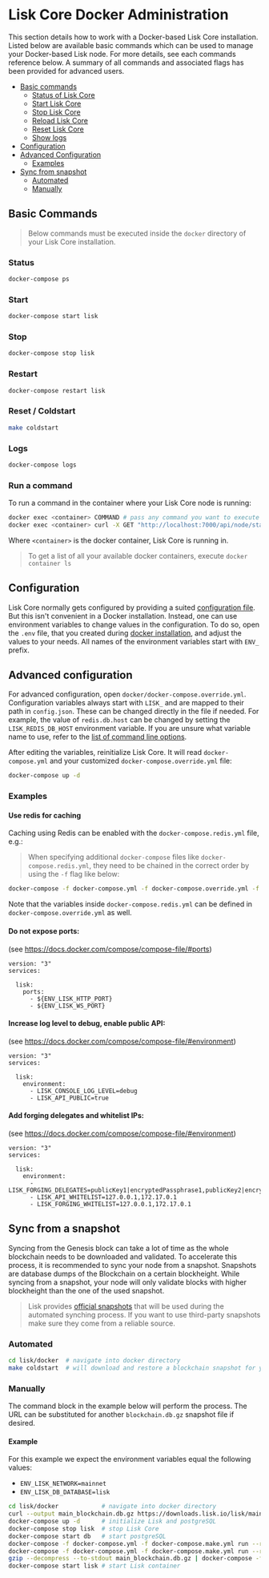 # Lisk Core Docker Administration

This section details how to work with a Docker-based Lisk Core installation.
Listed below are available basic commands which can be used to manage your Docker-based Lisk node.
For more details, see each commands reference below.
A summary of all commands and associated flags has been provided for advanced users.

- [Basic commands](#basic-commands)
  * [Status of Lisk Core](#status)
  * [Start Lisk Core](#start)
  * [Stop Lisk Core](#stop)
  * [Reload Lisk Core](#reload)
  * [Reset Lisk Core](#reset--coldstart)
  * [Show logs](#logs)
- [Configuration](#configuration)
- [Advanced Configuration](#advanced-configuration)
  * [Examples](#examples)
- [Sync from snapshot](#sync-from-snapshot)
  * [Automated](#automated)
  * [Manually](#manually)

## Basic Commands

> Below commands must be executed inside the `docker` directory of your Lisk Core installation.


### Status

```bash
docker-compose ps
```

### Start

```bash
docker-compose start lisk
```

### Stop

```bash
docker-compose stop lisk
```

### Restart

```bash
docker-compose restart lisk
```

### Reset / Coldstart

```bash
make coldstart
```

### Logs

```bash
docker-compose logs
```

### Run a command

To run a command in the container where your Lisk Core node is running:
```bash
docker exec <container> COMMAND # pass any command you want to execute inside the docker container
docker exec <container> curl -X GET "http://localhost:7000/api/node/status" -H "accept: application/json" # Example: make an API request to your node
```
Where `<container>` is the docker container, Lisk Core is running in.

> To get a list of all your available docker containers, execute `docker container ls`

## Configuration

Lisk Core normally gets configured by providing a suited [configuration file](../configuration.md).
But this isn't convenient in a Docker installation.
Instead, one can use environment variables to change values in the configuration.
To do so, open the `.env` file, that you created during [docker installation](../setup/docker.md#installation), and adjust the values to your needs.
All names of the environment variables start with `ENV_` prefix.

## Advanced configuration

For advanced configuration, open `docker/docker-compose.override.yml`.
Configuration variables always start with `LISK_` and are mapped to their path in `config.json`.
These can be changed directly in the file if needed.
For example, the value of `redis.db.host` can be changed by setting the `LISK_REDIS_DB_HOST` environment variable.
If you are unsure what variable name to use, refer to the [list of command line options](source.md#command-line-options). 

After editing the variables, reinitialize Lisk Core. It will read `docker-compose.yml` and your customized `docker-compose.override.yml` file:

```bash
docker-compose up -d
```

### Examples

#### Use redis for caching

Caching using Redis can be enabled with the `docker-compose.redis.yml` file, e.g.:

> When specifying additional `docker-compose` files like `docker-compose.redis.yml`, they need to be chained in the correct order by using the `-f` flag like below:

```bash
docker-compose -f docker-compose.yml -f docker-compose.override.yml -f docker-compose.redis.yml up -d
```

Note that the variables inside `docker-compose.redis.yml` can be defined in `docker-compose.override.yml` as well.

#### Do not expose ports:

(see https://docs.docker.com/compose/compose-file/#ports)

```
version: "3"
services:

  lisk:
    ports:
      - ${ENV_LISK_HTTP_PORT}
      - ${ENV_LISK_WS_PORT}
```

#### Increase log level to debug, enable public API:

(see https://docs.docker.com/compose/compose-file/#environment)

```
version: "3"
services:

  lisk:
    environment:
      - LISK_CONSOLE_LOG_LEVEL=debug
      - LISK_API_PUBLIC=true
```

#### Add forging delegates and whitelist IPs:

(see https://docs.docker.com/compose/compose-file/#environment)

```
version: "3"
services:

  lisk:
    environment:
      - LISK_FORGING_DELEGATES=publicKey1|encryptedPassphrase1,publicKey2|encryptedPassphrase2
      - LISK_API_WHITELIST=127.0.0.1,172.17.0.1
      - LISK_FORGING_WHITELIST=127.0.0.1,172.17.0.1
```

## Sync from a snapshot

Syncing from the Genesis block can take a lot of time as the whole blockchain needs to be downloaded and validated.
To accelerate this process, it is recommended to sync your node from a snapshot.
Snapshots are database dumps of the Blockchain on a certain blockheight. While syncing from a snapshot, your node will only validate blocks with higher blockheight than the one of the used snapshot.

> Lisk provides [official snapshots](https://downloads.lisk.io/lisk/) that will be used during the automated synching process. If you want to use third-party snapshots make sure they come from a reliable source.

### Automated

```bash
cd lisk/docker  # navigate into docker directory
make coldstart  # will download and restore a blockchain snapshot for you
```

### Manually

The command block in the example below will perform the process. The URL can be substituted for another `blockchain.db.gz` snapshot file if desired.

#### Example

For this example we expect the environment variables equal the following values:

- `ENV_LISK_NETWORK=mainnet`
- `ENV_LISK_DB_DATABASE=lisk`

```bash
cd lisk/docker            # navigate into docker directory
curl --output main_blockchain.db.gz https://downloads.lisk.io/lisk/main/blockchain.db.gz  # download and save the blockchain snapshot
docker-compose up -d      # initialize Lisk and postgreSQL
docker-compose stop lisk  # stop Lisk Core
docker-compose start db   # start postgreSQL
docker-compose -f docker-compose.yml -f docker-compose.make.yml run --rm db-task dropdb --if-exists lisk # drop old database
docker-compose -f docker-compose.yml -f docker-compose.make.yml run --rm db-task createdb lisk           # create fresh database
gzip --decompress --to-stdout main_blockchain.db.gz | docker-compose -f docker-compose.yml -f docker-compose.make.yml run --rm db-task psql >/dev/null # import snapshot into database
docker-compose start lisk # start Lisk container
```
